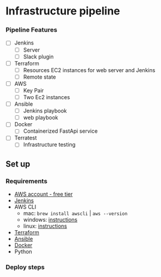 # Infrastructure pipeline

### Pipeline Features
- [ ] Jenkins 
  - [ ] Server
  - [ ] Slack plugin 
- [ ] Terraform 
  - [ ] Resources EC2 instances for web server and Jenkins 
  - [ ] Remote state 
- [ ] AWS
  - [ ] Key Pair 
  - [ ] Two Ec2 instances
- [ ] Ansible 
  - [ ] Jenkins playbook
  - [ ] web playbook 
- [ ] Docker
  - [ ] Containerized FastApi service 
- [ ] Terratest
  - [ ] Infrastructure testing 

## Set up

### Requirements
- [AWS account - free tier](https://aws.amazon.com/free/?all-free-tier.sort-by=item.additionalFields.SortRank&all-free-tier.sort-order=asc)
- [Jenkins](https://www.jenkins.io/)
- AWS CLI
  - mac: `brew install awscli` | `aws --version`
  - windows: [instructions](https://docs.aws.amazon.com/cli/latest/userguide/install-cliv2-windows.html)
  - linux: [instructions](https://docs.aws.amazon.com/cli/latest/userguide/install-cliv2-linux.html)
- [Terraform](https://learn.hashicorp.com/terraform/getting-started/install.html)
- [Ansible](https://docs.ansible.com/ansible/latest/installation_guide/intro_installation.html)
- [Docker](https://docs.docker.com/desktop/)
- Python 

### Deploy steps


